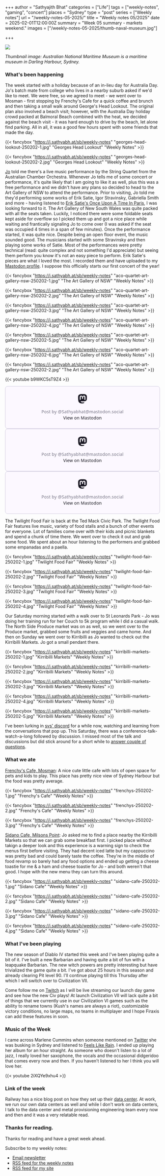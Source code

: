 +++
author = "Sathyajith Bhat"
categories = ["Life"]
tags = ["weekly-notes", "gaming", "concert"]
  places = "Sydney"
type = "post"
series = ["Weekly notes"]
url = "/weekly-notes-05-2025/"
title = "Weekly notes 05/2025"
date = 2025-02-01T12:00:00Z
summary = "Week 05 summary - markets weekend."
images = ["/weekly-notes-05-2025/thumb-naval-museum.jpg"]

+++

![](thumb-naval-museum.jpg)

_Thumbnail image: Australian National Maritime Museum is a maritime museum in Darling Harbour, Sydney._

### What's been happening

The week started with a holiday because of an in-lieu day for Australia Day. Jo's batch mate from college who lives in a nearby suburb asked if we'd like to meet. We were free, so we agreed to meet - we went over to Mosman - first stopping by Frenchy's Cafe for a quick coffee and brunch and then taking a small walk around George's Head Lookout. The original plan also involved a beach visit; however, with the Australia Day holiday crowd packed at Balmoral Beach combined with the heat, we decided against the beach visit - it was hard enough to drive by the beach, let alone find parking. All in all, it was a good few hours spent with some friends that made the day.

  {{< fancybox "https://i.sathyabh.at/sb/weekly-notes" "georges-head-lookout-250202-1.jpg" "Georges Head Lookout" "Weekly Notes" >}}

  {{< fancybox "https://i.sathyabh.at/sb/weekly-notes" "georges-head-lookout-250202-2.jpg" "Georges Head Lookout" "Weekly Notes" >}}

[Jo](https://joshenoy.me/) told me there's a live music performance by the String Quartet from the Australian Chamber Orchestra. Whenever Jo tells me of some concert or performance, it's quite likely that I am going to like it as well, plus this was a free performance and we didn't have any plans so decided to head to the Art Gallery of NSW to attend the performance. Prior to visiting, Jo told me they'd performing some works of Erik Satie, Igor Stravinsky, Gabriella Smith and more - having listened to [Erik Satie's Once Upon A Time In Paris](https://www.youtube.com/watch?v=b9WKC5sT9Z4), I was looking forward to it. The Art Gallery of New South Wales was quite packed with all the seats taken. Luckily, I noticed there were some foldable seats kept aside for overflow so I picked them up and got a nice place while waiting and frantically signaling Jo to come over (I was asked if the seat was occupied 4 times in a span of few minutes). Once the performance started, it was quite nice. Despite being an open floor event, the music sounded good. The musicians started with some Stravinsky and then playing some works of Satie. Most of the performances were pretty technical (read: quite complex and not something I'd appreciate) but seeing them perform you know it's not an easy piece to perform. Erik Satie's pieces are what I loved the most. I recorded them and have uploaded to my [Mastodon profile](https://mastodon.social/@Sathyabhat/113931902088862953). I suppose this officially starts our first concert of the year!

  {{< fancybox "https://i.sathyabh.at/sb/weekly-notes" "aco-quartet-art-gallery-nsw-250202-1.jpg" "The Art Gallery of NSW" "Weekly Notes" >}}

  {{< fancybox "https://i.sathyabh.at/sb/weekly-notes" "aco-quartet-art-gallery-nsw-250202-2.jpg" "The Art Gallery of NSW" "Weekly Notes" >}}

  {{< fancybox "https://i.sathyabh.at/sb/weekly-notes" "aco-quartet-art-gallery-nsw-250202-3.jpg" "The Art Gallery of NSW" "Weekly Notes" >}}

  {{< fancybox "https://i.sathyabh.at/sb/weekly-notes" "aco-quartet-art-gallery-nsw-250202-4.jpg" "The Art Gallery of NSW" "Weekly Notes" >}}

  {{< fancybox "https://i.sathyabh.at/sb/weekly-notes" "aco-quartet-art-gallery-nsw-250202-5.jpg" "The Art Gallery of NSW" "Weekly Notes" >}}

  {{< fancybox "https://i.sathyabh.at/sb/weekly-notes" "aco-quartet-art-gallery-nsw-250202-6.jpg" "The Art Gallery of NSW" "Weekly Notes" >}}

  {{< fancybox "https://i.sathyabh.at/sb/weekly-notes" "aco-quartet-art-gallery-nsw-250202-2.jpg" "The Art Gallery of NSW" "Weekly Notes" >}}

  {{< youtube b9WKC5sT9Z4 >}}

  <blockquote class="mastodon-embed" data-embed-url="https://mastodon.social/@Sathyabhat/113931902088862953/embed" style="background: #FCF8FF; border-radius: 8px; border: 1px solid #C9C4DA; margin: 0; max-width: 540px; min-width: 270px; overflow: hidden; padding: 0;"> <a href="https://mastodon.social/@Sathyabhat/113931902088862953" target="_blank" style="align-items: center; color: #1C1A25; display: flex; flex-direction: column; font-family: system-ui, -apple-system, BlinkMacSystemFont, 'Segoe UI', Oxygen, Ubuntu, Cantarell, 'Fira Sans', 'Droid Sans', 'Helvetica Neue', Roboto, sans-serif; font-size: 14px; justify-content: center; letter-spacing: 0.25px; line-height: 20px; padding: 24px; text-decoration: none;"> <svg xmlns="http://www.w3.org/2000/svg" xmlns:xlink="http://www.w3.org/1999/xlink" width="32" height="32" viewBox="0 0 79 75"><path d="M74.7135 16.6043C73.6199 8.54587 66.5351 2.19527 58.1366 0.964691C56.7196 0.756754 51.351 0 38.9148 0H38.822C26.3824 0 23.7135 0.756754 22.2966 0.964691C14.1319 2.16118 6.67571 7.86752 4.86669 16.0214C3.99657 20.0369 3.90371 24.4888 4.06535 28.5726C4.29578 34.4289 4.34049 40.275 4.877 46.1075C5.24791 49.9817 5.89495 53.8251 6.81328 57.6088C8.53288 64.5968 15.4938 70.4122 22.3138 72.7848C29.6155 75.259 37.468 75.6697 44.9919 73.971C45.8196 73.7801 46.6381 73.5586 47.4475 73.3063C49.2737 72.7302 51.4164 72.086 52.9915 70.9542C53.0131 70.9384 53.0308 70.9178 53.0433 70.8942C53.0558 70.8706 53.0628 70.8445 53.0637 70.8179V65.1661C53.0634 65.1412 53.0574 65.1167 53.0462 65.0944C53.035 65.0721 53.0189 65.0525 52.9992 65.0371C52.9794 65.0218 52.9564 65.011 52.9318 65.0056C52.9073 65.0002 52.8819 65.0003 52.8574 65.0059C48.0369 66.1472 43.0971 66.7193 38.141 66.7103C29.6118 66.7103 27.3178 62.6981 26.6609 61.0278C26.1329 59.5842 25.7976 58.0784 25.6636 56.5486C25.6622 56.5229 25.667 56.4973 25.6775 56.4738C25.688 56.4502 25.7039 56.4295 25.724 56.4132C25.7441 56.397 25.7678 56.3856 25.7931 56.3801C25.8185 56.3746 25.8448 56.3751 25.8699 56.3816C30.6101 57.5151 35.4693 58.0873 40.3455 58.086C41.5183 58.086 42.6876 58.086 43.8604 58.0553C48.7647 57.919 53.9339 57.6701 58.7591 56.7361C58.8794 56.7123 58.9998 56.6918 59.103 56.6611C66.7139 55.2124 73.9569 50.665 74.6929 39.1501C74.7204 38.6967 74.7892 34.4016 74.7892 33.9312C74.7926 32.3325 75.3085 22.5901 74.7135 16.6043ZM62.9996 45.3371H54.9966V25.9069C54.9966 21.8163 53.277 19.7302 49.7793 19.7302C45.9343 19.7302 44.0083 22.1981 44.0083 27.0727V37.7082H36.0534V27.0727C36.0534 22.1981 34.124 19.7302 30.279 19.7302C26.8019 19.7302 25.0651 21.8163 25.0617 25.9069V45.3371H17.0656V25.3172C17.0656 21.2266 18.1191 17.9769 20.2262 15.568C22.3998 13.1648 25.2509 11.9308 28.7898 11.9308C32.8859 11.9308 35.9812 13.492 38.0447 16.6111L40.036 19.9245L42.0308 16.6111C44.0943 13.492 47.1896 11.9308 51.2788 11.9308C54.8143 11.9308 57.6654 13.1648 59.8459 15.568C61.9529 17.9746 63.0065 21.2243 63.0065 25.3172L62.9996 45.3371Z" fill="currentColor"/></svg> <div style="color: #787588; margin-top: 16px;">Post by @Sathyabhat@mastodon.social</div> <div style="font-weight: 500;">View on Mastodon</div> </a> </blockquote> <script data-allowed-prefixes="https://mastodon.social/" async src="https://mastodon.social/embed.js"></script>

  <blockquote class="mastodon-embed" data-embed-url="https://mastodon.social/@Sathyabhat/113931931647575078/embed" style="background: #FCF8FF; border-radius: 8px; border: 1px solid #C9C4DA; margin: 0; max-width: 540px; min-width: 270px; overflow: hidden; padding: 0;"> <a href="https://mastodon.social/@Sathyabhat/113931931647575078" target="_blank" style="align-items: center; color: #1C1A25; display: flex; flex-direction: column; font-family: system-ui, -apple-system, BlinkMacSystemFont, 'Segoe UI', Oxygen, Ubuntu, Cantarell, 'Fira Sans', 'Droid Sans', 'Helvetica Neue', Roboto, sans-serif; font-size: 14px; justify-content: center; letter-spacing: 0.25px; line-height: 20px; padding: 24px; text-decoration: none;"> <svg xmlns="http://www.w3.org/2000/svg" xmlns:xlink="http://www.w3.org/1999/xlink" width="32" height="32" viewBox="0 0 79 75"><path d="M74.7135 16.6043C73.6199 8.54587 66.5351 2.19527 58.1366 0.964691C56.7196 0.756754 51.351 0 38.9148 0H38.822C26.3824 0 23.7135 0.756754 22.2966 0.964691C14.1319 2.16118 6.67571 7.86752 4.86669 16.0214C3.99657 20.0369 3.90371 24.4888 4.06535 28.5726C4.29578 34.4289 4.34049 40.275 4.877 46.1075C5.24791 49.9817 5.89495 53.8251 6.81328 57.6088C8.53288 64.5968 15.4938 70.4122 22.3138 72.7848C29.6155 75.259 37.468 75.6697 44.9919 73.971C45.8196 73.7801 46.6381 73.5586 47.4475 73.3063C49.2737 72.7302 51.4164 72.086 52.9915 70.9542C53.0131 70.9384 53.0308 70.9178 53.0433 70.8942C53.0558 70.8706 53.0628 70.8445 53.0637 70.8179V65.1661C53.0634 65.1412 53.0574 65.1167 53.0462 65.0944C53.035 65.0721 53.0189 65.0525 52.9992 65.0371C52.9794 65.0218 52.9564 65.011 52.9318 65.0056C52.9073 65.0002 52.8819 65.0003 52.8574 65.0059C48.0369 66.1472 43.0971 66.7193 38.141 66.7103C29.6118 66.7103 27.3178 62.6981 26.6609 61.0278C26.1329 59.5842 25.7976 58.0784 25.6636 56.5486C25.6622 56.5229 25.667 56.4973 25.6775 56.4738C25.688 56.4502 25.7039 56.4295 25.724 56.4132C25.7441 56.397 25.7678 56.3856 25.7931 56.3801C25.8185 56.3746 25.8448 56.3751 25.8699 56.3816C30.6101 57.5151 35.4693 58.0873 40.3455 58.086C41.5183 58.086 42.6876 58.086 43.8604 58.0553C48.7647 57.919 53.9339 57.6701 58.7591 56.7361C58.8794 56.7123 58.9998 56.6918 59.103 56.6611C66.7139 55.2124 73.9569 50.665 74.6929 39.1501C74.7204 38.6967 74.7892 34.4016 74.7892 33.9312C74.7926 32.3325 75.3085 22.5901 74.7135 16.6043ZM62.9996 45.3371H54.9966V25.9069C54.9966 21.8163 53.277 19.7302 49.7793 19.7302C45.9343 19.7302 44.0083 22.1981 44.0083 27.0727V37.7082H36.0534V27.0727C36.0534 22.1981 34.124 19.7302 30.279 19.7302C26.8019 19.7302 25.0651 21.8163 25.0617 25.9069V45.3371H17.0656V25.3172C17.0656 21.2266 18.1191 17.9769 20.2262 15.568C22.3998 13.1648 25.2509 11.9308 28.7898 11.9308C32.8859 11.9308 35.9812 13.492 38.0447 16.6111L40.036 19.9245L42.0308 16.6111C44.0943 13.492 47.1896 11.9308 51.2788 11.9308C54.8143 11.9308 57.6654 13.1648 59.8459 15.568C61.9529 17.9746 63.0065 21.2243 63.0065 25.3172L62.9996 45.3371Z" fill="currentColor"/></svg> <div style="color: #787588; margin-top: 16px;">Post by @Sathyabhat@mastodon.social</div> <div style="font-weight: 500;">View on Mastodon</div> </a> </blockquote> <script data-allowed-prefixes="https://mastodon.social/" async src="https://mastodon.social/embed.js"></script>

  <blockquote class="mastodon-embed" data-embed-url="https://mastodon.social/@Sathyabhat/113931982007713107/embed" style="background: #FCF8FF; border-radius: 8px; border: 1px solid #C9C4DA; margin: 0; max-width: 540px; min-width: 270px; overflow: hidden; padding: 0;"> <a href="https://mastodon.social/@Sathyabhat/113931982007713107" target="_blank" style="align-items: center; color: #1C1A25; display: flex; flex-direction: column; font-family: system-ui, -apple-system, BlinkMacSystemFont, 'Segoe UI', Oxygen, Ubuntu, Cantarell, 'Fira Sans', 'Droid Sans', 'Helvetica Neue', Roboto, sans-serif; font-size: 14px; justify-content: center; letter-spacing: 0.25px; line-height: 20px; padding: 24px; text-decoration: none;"> <svg xmlns="http://www.w3.org/2000/svg" xmlns:xlink="http://www.w3.org/1999/xlink" width="32" height="32" viewBox="0 0 79 75"><path d="M74.7135 16.6043C73.6199 8.54587 66.5351 2.19527 58.1366 0.964691C56.7196 0.756754 51.351 0 38.9148 0H38.822C26.3824 0 23.7135 0.756754 22.2966 0.964691C14.1319 2.16118 6.67571 7.86752 4.86669 16.0214C3.99657 20.0369 3.90371 24.4888 4.06535 28.5726C4.29578 34.4289 4.34049 40.275 4.877 46.1075C5.24791 49.9817 5.89495 53.8251 6.81328 57.6088C8.53288 64.5968 15.4938 70.4122 22.3138 72.7848C29.6155 75.259 37.468 75.6697 44.9919 73.971C45.8196 73.7801 46.6381 73.5586 47.4475 73.3063C49.2737 72.7302 51.4164 72.086 52.9915 70.9542C53.0131 70.9384 53.0308 70.9178 53.0433 70.8942C53.0558 70.8706 53.0628 70.8445 53.0637 70.8179V65.1661C53.0634 65.1412 53.0574 65.1167 53.0462 65.0944C53.035 65.0721 53.0189 65.0525 52.9992 65.0371C52.9794 65.0218 52.9564 65.011 52.9318 65.0056C52.9073 65.0002 52.8819 65.0003 52.8574 65.0059C48.0369 66.1472 43.0971 66.7193 38.141 66.7103C29.6118 66.7103 27.3178 62.6981 26.6609 61.0278C26.1329 59.5842 25.7976 58.0784 25.6636 56.5486C25.6622 56.5229 25.667 56.4973 25.6775 56.4738C25.688 56.4502 25.7039 56.4295 25.724 56.4132C25.7441 56.397 25.7678 56.3856 25.7931 56.3801C25.8185 56.3746 25.8448 56.3751 25.8699 56.3816C30.6101 57.5151 35.4693 58.0873 40.3455 58.086C41.5183 58.086 42.6876 58.086 43.8604 58.0553C48.7647 57.919 53.9339 57.6701 58.7591 56.7361C58.8794 56.7123 58.9998 56.6918 59.103 56.6611C66.7139 55.2124 73.9569 50.665 74.6929 39.1501C74.7204 38.6967 74.7892 34.4016 74.7892 33.9312C74.7926 32.3325 75.3085 22.5901 74.7135 16.6043ZM62.9996 45.3371H54.9966V25.9069C54.9966 21.8163 53.277 19.7302 49.7793 19.7302C45.9343 19.7302 44.0083 22.1981 44.0083 27.0727V37.7082H36.0534V27.0727C36.0534 22.1981 34.124 19.7302 30.279 19.7302C26.8019 19.7302 25.0651 21.8163 25.0617 25.9069V45.3371H17.0656V25.3172C17.0656 21.2266 18.1191 17.9769 20.2262 15.568C22.3998 13.1648 25.2509 11.9308 28.7898 11.9308C32.8859 11.9308 35.9812 13.492 38.0447 16.6111L40.036 19.9245L42.0308 16.6111C44.0943 13.492 47.1896 11.9308 51.2788 11.9308C54.8143 11.9308 57.6654 13.1648 59.8459 15.568C61.9529 17.9746 63.0065 21.2243 63.0065 25.3172L62.9996 45.3371Z" fill="currentColor"/></svg> <div style="color: #787588; margin-top: 16px;">Post by @Sathyabhat@mastodon.social</div> <div style="font-weight: 500;">View on Mastodon</div> </a> </blockquote> <script data-allowed-prefixes="https://mastodon.social/" async src="https://mastodon.social/embed.js"></script>

The Twilight Food Fair is back at the Ted Mack Civic Park. The Twilight Food Fair features live music, variety of food stalls and a bunch of other events for everyone. Lot of families come over with their kids and picnic blankets and spend a chunk of time there. We went over to check it out and grab some food. We spent about an hour listening to the performers and grabbed some empanadas and a paella.

  {{< fancybox "https://i.sathyabh.at/sb/weekly-notes" "twilight-food-fair-250202-1.jpg" "Twilight Food Fair" "Weekly Notes" >}}

  {{< fancybox "https://i.sathyabh.at/sb/weekly-notes" "twilight-food-fair-250202-2.jpg" "Twilight Food Fair" "Weekly Notes" >}}

  {{< fancybox "https://i.sathyabh.at/sb/weekly-notes" "twilight-food-fair-250202-3.jpg" "Twilight Food Fair" "Weekly Notes" >}}

  {{< fancybox "https://i.sathyabh.at/sb/weekly-notes" "twilight-food-fair-250202-4.jpg" "Twilight Food Fair" "Weekly Notes" >}}

Our Saturday morning started with a walk over to St Leonards Park - Jo was doing her training run for her Couch to 5k program while I did a casual walk. The North Side Produce market was on as well, so we went over to the Produce market, grabbed some fruits and veggies and came home. And then on Sunday we went over to Kirribilli as Jo wanted to check out the Kirribilli Markets. Jo got a small pendant there.

  {{< fancybox "https://i.sathyabh.at/sb/weekly-notes" "kirribilli-markets-250202-1.jpg" "Kirribilli Markets" "Weekly Notes" >}}

  {{< fancybox "https://i.sathyabh.at/sb/weekly-notes" "kirribilli-markets-250202-2.jpg" "Kirribilli Markets" "Weekly Notes" >}}

  {{< fancybox "https://i.sathyabh.at/sb/weekly-notes" "kirribilli-markets-250202-3.jpg" "Kirribilli Markets" "Weekly Notes" >}}

  {{< fancybox "https://i.sathyabh.at/sb/weekly-notes" "kirribilli-markets-250202-4.jpg" "Kirribilli Markets" "Weekly Notes" >}}

  {{< fancybox "https://i.sathyabh.at/sb/weekly-notes" "kirribilli-markets-250202-5.jpg" "Kirribilli Markets" "Weekly Notes" >}}

I've been lurking in [svs' discord](https://discord.gg/8WSrUSKVxn) for a while now, watching and learning from the conversations that pop up. This Saturday, there was a conference-talk-watch-a-long followed by discussion. I missed most of the talk and discussions but did stick around for a short while to [answer couple of questions](https://x.com/_svs_/status/1885597466994540857). 

### What we ate

[Frenchy's Cafe, Mosman](https://maps.app.goo.gl/UJWdM13qYYfH9GVc6): A nice cute little cafe with lots of open space for pets and kids to play. This place has pretty nice view of Sydney Harbour but the food was pretty average.

  {{< fancybox "https://i.sathyabh.at/sb/weekly-notes" "frenchys-250202-1.jpg" "Frenchy's Cafe" "Weekly Notes" >}}

  {{< fancybox "https://i.sathyabh.at/sb/weekly-notes" "frenchys-250202-2.jpg" "Frenchy's Cafe" "Weekly Notes" >}}

  {{< fancybox "https://i.sathyabh.at/sb/weekly-notes" "frenchys-250202-3.jpg" "Frenchy's Cafe" "Weekly Notes" >}}

[Sidano Cafe, Milsons Point](https://maps.app.goo.gl/oK5FZ4WSdz4cdrPS9): Jo asked me to find a place nearby the Kirribilli Markets so that we can grab some breakfast first. I picked place without takign a deeper look and this experience is a warning sign to check the menus first before visiting. They had decent iced latte but my cappuccino was pretty bad and could barely taste the coffee. They're in the middle of food revamp so barely had any food options and ended up getting a cheese toastie for me & a ham and cheese toastie for Jo - and both weren't that good. I hope with the new menu they can turn this around.

  {{< fancybox "https://i.sathyabh.at/sb/weekly-notes" "sidano-cafe-250202-1.jpg" "Sidano Cafe" "Weekly Notes" >}}

  {{< fancybox "https://i.sathyabh.at/sb/weekly-notes" "sidano-cafe-250202-2.jpg" "Sidano Cafe" "Weekly Notes" >}}

  {{< fancybox "https://i.sathyabh.at/sb/weekly-notes" "sidano-cafe-250202-3.jpg" "Sidano Cafe" "Weekly Notes" >}}

  {{< fancybox "https://i.sathyabh.at/sb/weekly-notes" "sidano-cafe-250202-4.jpg" "Sidano Cafe" "Weekly Notes" >}}

### What I've been playing

The new season of Diablo IV started this week and I've been playing quite a bit of it. I've built a new Barbarian and having quite a bit of fun with a leapquake Barbarian. The new witch powers are pretty interesting but have trivialized the game quite a bit. I've got about 25 hours in this season and already clearing Pit level 90. I'll continue playing till this Thursday after which I will switch over to Civilization VII. 

Come follow me on [Twitch](https://www.twitch.tv/sathyabhat) as I will be live streaming our launch day game and see how the new Civ plays! At launch Civilization VII will lack quite a bit of things that we currently use in our Civilization VI games such as the ability to rename towns (Kush's names are always a riot), customizable victory conditions, no large maps, no teams in multiplayer and I hope Firaxis can add these features in soon.  

### Music of the Week

I came across Marlene Cummins when someone mentioned on [Twitter](https://x.com/JJKALE2/status/1882595850226131066) she was busking in Sydney and listened to [Feels Like Rain](https://www.youtube.com/watch?v=2iXQYe9xhu4). I ended up playing her album for an hour straight. As someone who doesn't listen to a lot of jazz, I really loved her saxophone, the vocals and the occasional didgeridoo that comes every now and then. If you haven’t listened to her I think you will love her.

  {{< youtube 2iXQYe9xhu4 >}}

### Link of the week

Railway has a nice blog post on how they set up their [data center](https://blog.railway.com/p/data-center-build-part-one). At work, we run our own data centers as well and while I don't work on data centers, I talk to the data center and metal provisioning engineering team every now and then and it was a very relatable read.

### Thanks for reading.

Thanks for reading and have a great week ahead.

Subscribe to my weekly notes:

- [Email newsletter](https://sathyabhat.substack.com/)
- [RSS feed for the weekly notes](https://sathyabh.at/series/weekly-notes/index.xml)
- [RSS feed for my site](https://sathyabh.at/index.xml)
